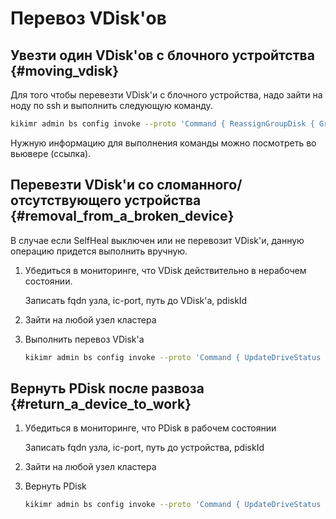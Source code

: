 # Перевоз VDisk'ов

## Увезти один VDisk'ов с блочного устройтства {#moving_vdisk}

Для того чтобы перевезти VDisk'и с блочного устройства, надо зайти на ноду по ssh и выполнить следующую команду.

```bash
kikimr admin bs config invoke --proto 'Command { ReassignGroupDisk { GroupId: <ID группы хранения> GroupGeneration: <Поколение группы хранения> FailRealmIdx: <FailRealm> FailDomainIdx: <FailDomain> VDiskIdx: <Номер слота> } }'
```

Нужную информацию для выполнения команды можно посмотреть во вьювере (ссылка).

## Перевезти VDisk'и со сломанного/отсутствующего устройства {#removal_from_a_broken_device}

В случае если SelfHeal выключен или не перевозит VDisk'и, данную операцию придется выполнить вручную.

1. Убедиться в мониторинге, что VDisk действительно в нерабочем состоянии.

    Записать fqdn узла, ic-port, путь до VDisk'а, pdiskId

2. Зайти на любой узел кластера

3. Выполнить перевоз VDisk'а

    ```bash
    kikimr admin bs config invoke --proto 'Command { UpdateDriveStatus { HostKey: { Fqdn: "<Xост>" IcPort: <ic-port>} Path: "<Путь до партлейбла устройства>" PDiskId: <PDiskID> Status: BROKEN } }'
    ```

## Вернуть PDisk после развоза  {#return_a_device_to_work}

1. Убедиться в мониторинге, что PDisk в рабочем состоянии

    Записать fqdn узла, ic-port, путь до устройства, pdiskId

2. Зайти на любой узел кластера

3. Вернуть PDisk

    ```bash
    kikimr admin bs config invoke --proto 'Command { UpdateDriveStatus { HostKey: { Fqdn: "<Xост>" IcPort: <IC Порт>} Path: "<Путь до партлейбла устройства>" PDiskId: <ID ПДиска> Status: ACTIVE } }'
    ```
